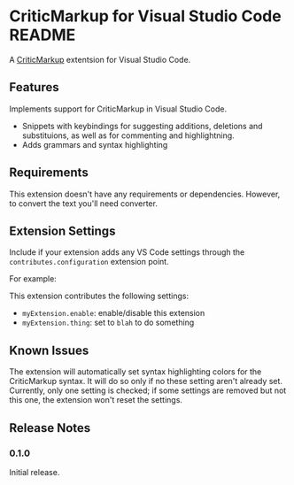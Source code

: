 #  CriticMarkup for Visual Studio Code README

A [CriticMarkup](http://criticmarkup.com/) extentsion for Visual
Studio Code.

## Features

Implements support for CriticMarkup in Visual Studio Code.

- Snippets with keybindings for suggesting additions, deletions and
  substituions, as well as for commenting and highlightning.
- Adds grammars and syntax highlighting

## Requirements

This extension doesn't have any requirements or dependencies. However,
to convert the text you'll need converter. 

## Extension Settings

Include if your extension adds any VS Code settings through the
`contributes.configuration` extension point.

For example:

This extension contributes the following settings:

* `myExtension.enable`: enable/disable this extension
* `myExtension.thing`: set to `blah` to do something

## Known Issues

The extension will automatically set syntax highlighting colors for
the CriticMarkup syntax. It will do so only if no these setting aren't
already set. Currently, only one setting is checked; if some settings
are removed but not this one, the extension won't reset the settings.

## Release Notes

### 0.1.0

Initial release.